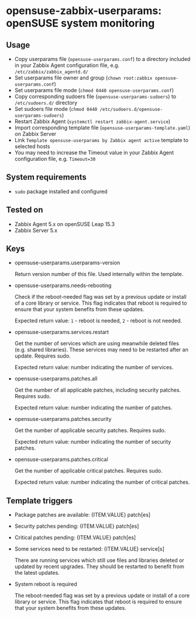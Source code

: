 # opensuse-zabbix-userparams: openSUSE system monitoring

## Usage

- Copy userparams file (```opensuse-userparams.conf```) to a directory included in your Zabbix Agent configuration file, e.g. ```/etc/zabbix/zabbix_agentd.d/```
- Set userparams file owner and group (```chown root:zabbix opensuse-userparams.conf```)
- Set userparams file mode (```chmod 0440 opensuse-userparams.conf```)
- Copy corresponding sudoers file (```opensuse-userparams-sudoers```) to ```/etc/sudoers.d/``` directory
- Set sudoers file mode (```chmod 0440 /etc/sudoers.d/opensuse-userparams-sudoers```)
- Restart Zabbix Agent (```systemctl restart zabbix-agent.service```)
- Import corresponding template file (```opensuse-userparams-template.yaml```) on Zabbix Server
- Link ```Template opensuse-userparams by Zabbix agent active``` template to selected hosts
- You may need to increase the Timeout value in your Zabbix Agent configuration file, e.g. ```Timeout=30```

## System requirements

- ```sudo``` package installed and configured

## Tested on

- Zabbix Agent 5.x on openSUSE Leap 15.3
- Zabbix Server 5.x

## Keys

- opensuse-userparams.userparams-version

  Return version number of this file. Used internally within the template.

- opensuse-userparams.needs-rebooting

  Check if the reboot-needed flag was set by a previous update or install of a core library or service. This flag indicates that reboot is required to ensure that your system benefits from these updates.

  Expected return value: ```1``` - reboot is needed, ```2``` - reboot is not needed.

- opensuse-userparams.services.restart

  Get the number of services which are using meanwhile deleted files (e.g. shared libraries). These services may need to be restarted after an update. Requires sudo.

  Expected return value: number indicating the number of services.

- opensuse-userparams.patches.all

  Get the number of all applicable patches, including security patches. Requires sudo.

  Expected return value: number indicating the number of patches.

- opensuse-userparams.patches.security

  Get the number of applicable security patches. Requires sudo.

  Expected return value: number indicating the number of security patches.

- opensuse-userparams.patches.critical

  Get the number of applicable critical patches. Requires sudo.

  Expected return value: number indicating the number of critical patches.

## Template triggers

- Package patches are available: {ITEM.VALUE} patch[es]

- Security patches pending: {ITEM.VALUE} patch[es]

- Critical patches pending: {ITEM.VALUE} patch[es]

- Some services need to be restarted: {ITEM.VALUE} service[s]

  There are running services which still use files and libraries deleted or updated by recent upgrades. They should be restarted to benefit from the latest updates.

- System reboot is required

  The reboot-needed flag was set by a previous update or install of a core library or service. This flag indicates that reboot is required to ensure that your system benefits from these updates.
